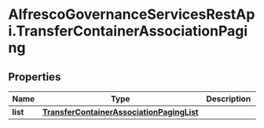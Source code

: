 # AlfrescoGovernanceServicesRestApi.TransferContainerAssociationPaging

## Properties
Name | Type | Description | Notes
------------ | ------------- | ------------- | -------------
**list** | [**TransferContainerAssociationPagingList**](TransferContainerAssociationPagingList.md) |  | [optional] 


